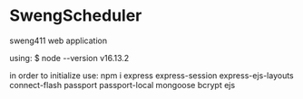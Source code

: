 # SwengScheduler
sweng411 web application

using:
    $ node --version
    v16.13.2

in order to initialize use:
    npm i express express-session express-ejs-layouts connect-flash passport passport-local mongoose bcrypt ejs
